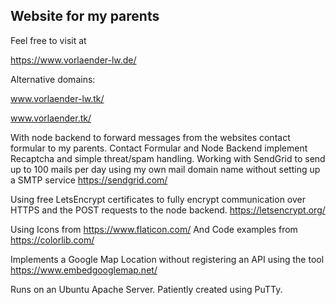 ## Website for my parents

Feel free to visit at

https://www.vorlaender-lw.de/

Alternative domains:

www.vorlaender-lw.tk/

www.vorlaender.tk/

With node backend to forward messages from the websites contact formular to my parents. Contact Formular and Node Backend implement Recaptcha and simple threat/spam handling.
Working with SendGrid to send up to 100 mails per day using my own mail domain name without setting up a SMTP service
https://sendgrid.com/

Using free LetsEncrypt certificates to fully encrypt communication over HTTPS and the POST requests to the node backend. 
https://letsencrypt.org/

Using Icons from https://www.flaticon.com/
And Code examples from https://colorlib.com/

Implements a Google Map Location without registering an API using the tool https://www.embedgooglemap.net/

Runs on an Ubuntu Apache Server. Patiently created using PuTTy.
